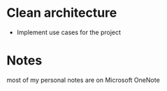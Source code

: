 # Clean architecture

- Implement use cases for the project


# Notes

most of my personal notes are on Microsoft OneNote